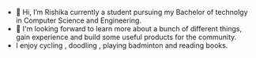 - 👋 Hi, I’m Rishika currently a student pursuing my Bachelor of technolgy in Computer Science and Engineering.
- 👀 I'm looking forward to learn more about a bunch of different things, gain experience and build some useful products for the community.
- I enjoy cycling , doodling , playing badminton and reading books.
